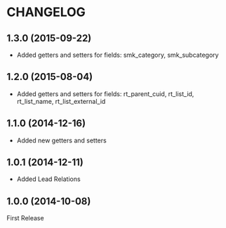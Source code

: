 CHANGELOG
==========================

## 1.3.0 (2015-09-22)

* Added getters and setters for fields: smk_category, smk_subcategory

## 1.2.0 (2015-08-04)

* Added getters and setters for fields: rt_parent_cuid, rt_list_id, rt_list_name, rt_list_external_id

## 1.1.0 (2014-12-16)

* Added new getters and setters

## 1.0.1 (2014-12-11)

* Added Lead Relations

## 1.0.0 (2014-10-08)

First Release